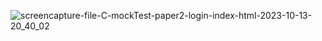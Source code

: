 

![screencapture-file-C-mockTest-paper2-login-index-html-2023-10-13-20_40_02](https://github.com/KomalR2003/Login_Form/assets/138985585/2ab4ab62-3e6d-46d7-be39-742f55538b26)
